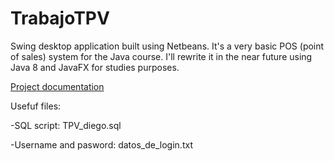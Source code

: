 # TrabajoTPV
Swing desktop application built using Netbeans. It's a very basic POS (point of sales) system for the Java course. 
I'll rewrite it in the near future using Java 8 and JavaFX for studies purposes.

[Project documentation](Documentacion_Trabajo_TPV_Diego.pdf)

Usefuf files: 

-SQL script: TPV_diego.sql 

-Username and pasword: datos_de_login.txt


